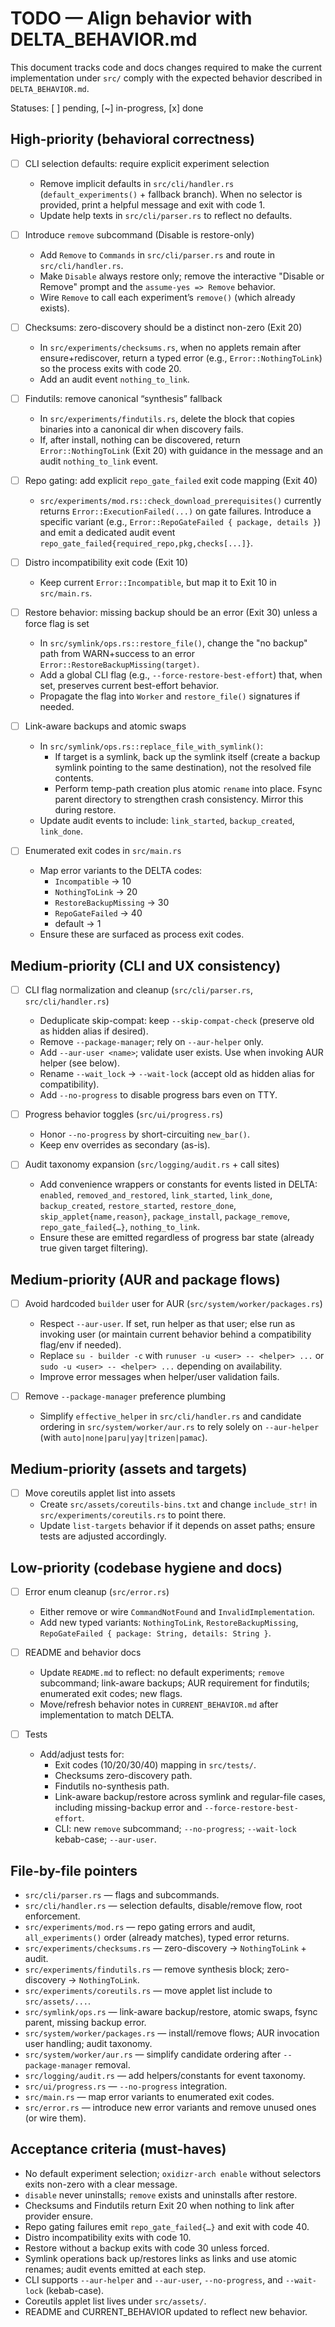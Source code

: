 # TODO — Align behavior with DELTA_BEHAVIOR.md

This document tracks code and docs changes required to make the current implementation under `src/` comply with the expected behavior described in `DELTA_BEHAVIOR.md`.

Statuses: [ ] pending, [~] in-progress, [x] done

## High-priority (behavioral correctness)

- [ ] CLI selection defaults: require explicit experiment selection
  - Remove implicit defaults in `src/cli/handler.rs` (`default_experiments()` + fallback branch). When no selector is provided, print a helpful message and exit with code 1.
  - Update help texts in `src/cli/parser.rs` to reflect no defaults.

- [ ] Introduce `remove` subcommand (Disable is restore-only)
  - Add `Remove` to `Commands` in `src/cli/parser.rs` and route in `src/cli/handler.rs`.
  - Make `Disable` always restore only; remove the interactive "Disable or Remove" prompt and the `assume-yes => Remove` behavior.
  - Wire `Remove` to call each experiment’s `remove()` (which already exists).

- [ ] Checksums: zero-discovery should be a distinct non-zero (Exit 20)
  - In `src/experiments/checksums.rs`, when no applets remain after ensure+rediscover, return a typed error (e.g., `Error::NothingToLink`) so the process exits with code 20.
  - Add an audit event `nothing_to_link`.

- [ ] Findutils: remove canonical “synthesis” fallback
  - In `src/experiments/findutils.rs`, delete the block that copies binaries into a canonical dir when discovery fails.
  - If, after install, nothing can be discovered, return `Error::NothingToLink` (Exit 20) with guidance in the message and an audit `nothing_to_link` event.

- [ ] Repo gating: add explicit `repo_gate_failed` exit code mapping (Exit 40)
  - `src/experiments/mod.rs::check_download_prerequisites()` currently returns `Error::ExecutionFailed(...)` on gate failures. Introduce a specific variant (e.g., `Error::RepoGateFailed { package, details }`) and emit a dedicated audit event `repo_gate_failed{required_repo,pkg,checks[...]}`.

- [ ] Distro incompatibility exit code (Exit 10)
  - Keep current `Error::Incompatible`, but map it to Exit 10 in `src/main.rs`.

- [ ] Restore behavior: missing backup should be an error (Exit 30) unless a force flag is set
  - In `src/symlink/ops.rs::restore_file()`, change the "no backup" path from WARN+success to an error `Error::RestoreBackupMissing(target)`.
  - Add a global CLI flag (e.g., `--force-restore-best-effort`) that, when set, preserves current best-effort behavior.
  - Propagate the flag into `Worker` and `restore_file()` signatures if needed.

- [ ] Link-aware backups and atomic swaps
  - In `src/symlink/ops.rs::replace_file_with_symlink()`:
    - If target is a symlink, back up the symlink itself (create a backup symlink pointing to the same destination), not the resolved file contents.
    - Perform temp-path creation plus atomic `rename` into place. Fsync parent directory to strengthen crash consistency. Mirror this during restore.
  - Update audit events to include: `link_started`, `backup_created`, `link_done`.

- [ ] Enumerated exit codes in `src/main.rs`
  - Map error variants to the DELTA codes:
    - `Incompatible` → 10
    - `NothingToLink` → 20
    - `RestoreBackupMissing` → 30
    - `RepoGateFailed` → 40
    - default → 1
  - Ensure these are surfaced as process exit codes.

## Medium-priority (CLI and UX consistency)

- [ ] CLI flag normalization and cleanup (`src/cli/parser.rs`, `src/cli/handler.rs`)
  - Deduplicate skip-compat: keep `--skip-compat-check` (preserve old as hidden alias if desired).
  - Remove `--package-manager`; rely on `--aur-helper` only.
  - Add `--aur-user <name>`; validate user exists. Use when invoking AUR helper (see below).
  - Rename `--wait_lock` → `--wait-lock` (accept old as hidden alias for compatibility).
  - Add `--no-progress` to disable progress bars even on TTY.

- [ ] Progress behavior toggles (`src/ui/progress.rs`)
  - Honor `--no-progress` by short-circuiting `new_bar()`.
  - Keep env overrides as secondary (as-is).

- [ ] Audit taxonomy expansion (`src/logging/audit.rs` + call sites)
  - Add convenience wrappers or constants for events listed in DELTA: `enabled`, `removed_and_restored`, `link_started`, `link_done`, `backup_created`, `restore_started`, `restore_done`, `skip_applet{name,reason}`, `package_install`, `package_remove`, `repo_gate_failed{…}`, `nothing_to_link`.
  - Ensure these are emitted regardless of progress bar state (already true given target filtering).

## Medium-priority (AUR and package flows)

- [ ] Avoid hardcoded `builder` user for AUR (`src/system/worker/packages.rs`)
  - Respect `--aur-user`. If set, run helper as that user; else run as invoking user (or maintain current behavior behind a compatibility flag/env if needed).
  - Replace `su - builder -c` with `runuser -u <user> -- <helper> ...` or `sudo -u <user> -- <helper> ...` depending on availability.
  - Improve error messages when helper/user validation fails.

- [ ] Remove `--package-manager` preference plumbing
  - Simplify `effective_helper` in `src/cli/handler.rs` and candidate ordering in `src/system/worker/aur.rs` to rely solely on `--aur-helper` (with `auto|none|paru|yay|trizen|pamac`).

## Medium-priority (assets and targets)

- [ ] Move coreutils applet list into assets
  - Create `src/assets/coreutils-bins.txt` and change `include_str!` in `src/experiments/coreutils.rs` to point there.
  - Update `list-targets` behavior if it depends on asset paths; ensure tests are adjusted accordingly.

## Low-priority (codebase hygiene and docs)

- [ ] Error enum cleanup (`src/error.rs`)
  - Either remove or wire `CommandNotFound` and `InvalidImplementation`.
  - Add new typed variants: `NothingToLink`, `RestoreBackupMissing`, `RepoGateFailed { package: String, details: String }`.

- [ ] README and behavior docs
  - Update `README.md` to reflect: no default experiments; `remove` subcommand; link-aware backups; AUR requirement for findutils; enumerated exit codes; new flags.
  - Move/refresh behavior notes in `CURRENT_BEHAVIOR.md` after implementation to match DELTA.

- [ ] Tests
  - Add/adjust tests for:
    - Exit codes (10/20/30/40) mapping in `src/tests/`.
    - Checksums zero-discovery path.
    - Findutils no-synthesis path.
    - Link-aware backup/restore across symlink and regular-file cases, including missing-backup error and `--force-restore-best-effort`.
    - CLI: new `remove` subcommand; `--no-progress`; `--wait-lock` kebab-case; `--aur-user`.

## File-by-file pointers

- `src/cli/parser.rs` — flags and subcommands.
- `src/cli/handler.rs` — selection defaults, disable/remove flow, root enforcement.
- `src/experiments/mod.rs` — repo gating errors and audit, `all_experiments()` order (already matches), typed error returns.
- `src/experiments/checksums.rs` — zero-discovery → `NothingToLink` + audit.
- `src/experiments/findutils.rs` — remove synthesis block; zero-discovery → `NothingToLink`.
- `src/experiments/coreutils.rs` — move applet list include to `src/assets/...`.
- `src/symlink/ops.rs` — link-aware backup/restore, atomic swaps, fsync parent, missing backup error.
- `src/system/worker/packages.rs` — install/remove flows; AUR invocation user handling; audit taxonomy.
- `src/system/worker/aur.rs` — simplify candidate ordering after `--package-manager` removal.
- `src/logging/audit.rs` — add helpers/constants for event taxonomy.
- `src/ui/progress.rs` — `--no-progress` integration.
- `src/main.rs` — map error variants to enumerated exit codes.
- `src/error.rs` — introduce new error variants and remove unused ones (or wire them).

## Acceptance criteria (must-haves)

- No default experiment selection; `oxidizr-arch enable` without selectors exits non-zero with a clear message.
- `disable` never uninstalls; `remove` exists and uninstalls after restore.
- Checksums and Findutils return Exit 20 when nothing to link after provider ensure.
- Repo gating failures emit `repo_gate_failed{…}` and exit with code 40.
- Distro incompatibility exits with code 10.
- Restore without a backup exits with code 30 unless forced.
- Symlink operations back up/restores links as links and use atomic renames; audit events emitted at each step.
- CLI supports `--aur-helper` and `--aur-user`, `--no-progress`, and `--wait-lock` (kebab-case).
- Coreutils applet list lives under `src/assets/`.
- README and CURRENT_BEHAVIOR updated to reflect new behavior.
